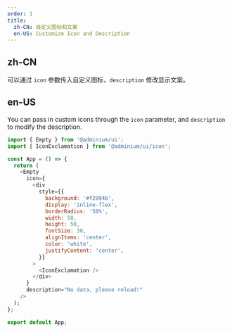 ```yaml
---
order: 1
title:
  zh-CN: 自定义图标和文案
  en-US: Customize Icon and Description
---
```


## zh-CN

可以通过 `icon` 参数传入自定义图标，`description` 修改显示文案。

## en-US

You can pass in custom icons through the `icon` parameter, and `description` to modify the description.

```js
import { Empty } from '@adminium/ui';
import { IconExclamation } from '@adminium/ui/icon';

const App = () => {
  return (
    <Empty
      icon={
        <div
          style={{
            background: '#f2994b',
            display: 'inline-flex',
            borderRadius: '50%',
            width: 50,
            height: 50,
            fontSize: 30,
            alignItems: 'center',
            color: 'white',
            justifyContent: 'center',
          }}
        >
          <IconExclamation />
        </div>
      }
      description="No data, please reload!"
    />
  );
};

export default App;
```

